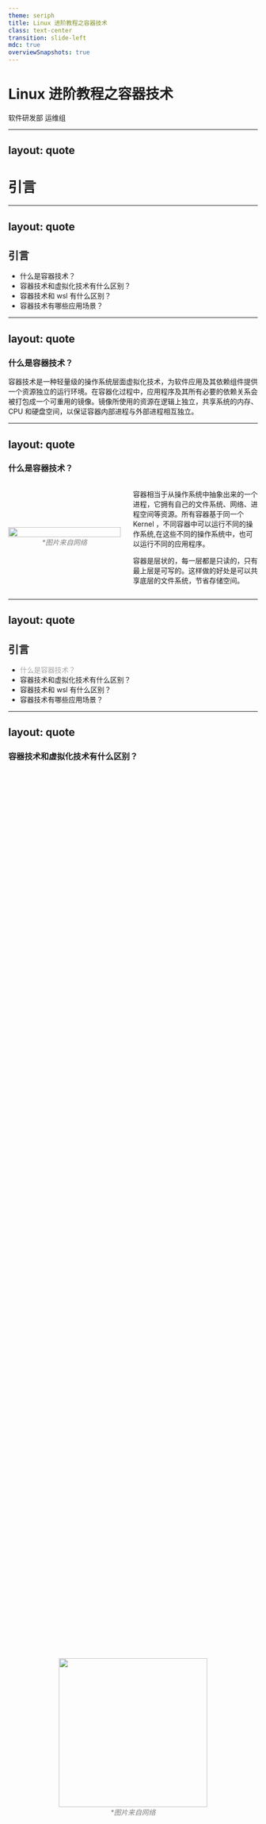 ```yaml
---
theme: seriph
title: Linux 进阶教程之容器技术
class: text-center
transition: slide-left
mdc: true
overviewSnapshots: true
---
```


# Linux 进阶教程之容器技术

软件研发部 运维组

---
layout: quote
---

# 引言

---
layout: quote
---

## 引言

- 什么是容器技术？
- 容器技术和虚拟化技术有什么区别？
- 容器技术和 wsl 有什么区别？
- 容器技术有哪些应用场景？

---
layout: quote
---

### 什么是容器技术？

容器技术是一种轻量级的操作系统层面虚拟化技术，为软件应用及其依赖组件提供一个资源独立的运行环境。在容器化过程中，应用程序及其所有必要的依赖关系会被打包成一个可重用的镜像。镜像所使用的资源在逻辑上独立，共享系统的内存、CPU 和硬盘空间，以保证容器内部进程与外部进程相互独立。

---
layout: quote
---

### 什么是容器技术？

<div style="display: flex; align-items: center; justify-content: space-between;">
  <div style="width: 45%; max-height: 300px; display: flex; flex-direction: column; align-items: center;">
    <img src="/容器抽象结构.jpg" alt="" style="width: 100%; max-height: 300px; object-fit: contain;">
    <div style="font-style: italic; color: gray;">*图片来自网络</div>
  </div>
  <div style="width: 50%; padding-left: 20px;">
    <p>
      容器相当于从操作系统中抽象出来的一个进程，它拥有自己的文件系统、网络、进程空间等资源。所有容器基于同一个 Kernel ，不同容器中可以运行不同的操作系统,在这些不同的操作系统中，也可以运行不同的应用程序。
    </p>
    <p>
      容器是层状的，每一层都是只读的，只有最上层是可写的。这样做的好处是可以共享底层的文件系统，节省存储空间。
    </p>
  </div>
</div>

---
layout: quote
---

## 引言

- <span style="color: gray; opacity: 0.7;">什么是容器技术？</span>
- 容器技术和虚拟化技术有什么区别？
- 容器技术和 wsl 有什么区别？
- 容器技术有哪些应用场景？

---
layout: quote
---

### 容器技术和虚拟化技术有什么区别？

<div style="display: flex; flex-direction: column; justify-content: center; align-items: center; height: 100%; text-align: center;">
  <img src="/容器和虚拟机区别.png" alt="" style="height: 300px; object-fit: contain;">
  <div style="font-style: italic; color: gray;">*图片来自网络</div>
</div>

对于所有容器来说，它们都是在同一个操作系统内核上运行的，因此容器的启动速度非常快，通常只需要几秒钟。容器的资源消耗也非常低，因为它们共享操作系统内核，而不是像虚拟机那样每个都有一个操作系统。

---
layout: quote
---

## 引言

- <span style="color: gray; opacity: 0.7;">什么是容器技术？</span>
- <span style="color: gray; opacity: 0.7;">容器技术和虚拟化技术有什么区别？</span>
- 容器技术和 wsl 有什么区别？
- 容器技术有哪些应用场景？

---
layout: quote
---

### 容器技术和 wsl 有什么区别？

wsl (Windows Subsystem for Linux) ，是微软公司在 Windows 10 上推出的一个子系统，用于在 Windows 10 上运行 Linux 程序。

wsl 是在 system call 层面转义实现的，而容器技术是在进程层面实现的。wsl 是一个兼容层，而容器技术是一个进程。

而至于 wsl2 是一个完整的 Linux 内核，可以在 Windows 上运行一个完整的 Linux 系统，是属于虚拟机范畴的。而容器技术是在一个共享的 Linux 内核上运行的。

---
layout: quote
---

## 引言

- <span style="color: gray; opacity: 0.7;">什么是容器技术？</span>
- <span style="color: gray; opacity: 0.7;">容器技术和虚拟化技术有什么区别？</span>
- <span style="color: gray; opacity: 0.7;">容器技术和 wsl 有什么区别？</span>
- 容器技术有哪些应用场景？

---
layout: quote
---

### 容器技术有哪些应用场景？

- 快速部署生产环境。开发过程中，我们可以将应用程序和其依赖的库打包到一个容器中，然后在多个环境中部署这个容器。并且可以保证在不同环境中运行的容器是一致的。
- 快速部署测试环境。我们可以在容器中运行测试环境，然后在测试完成后销毁容器，以节省资源。
- 批量部署应用程序。开发完成后，我们可以编写容器编排文件，将容器快速批量部署到多个服务器上。
- 想要一个新的环境，但是不想装虚拟机。

---
layout: quote
---

# Linux容器原理

---
layout: quote
---

## Linux容器原理

- 容器的工作原理 —— Linux Namespace
- 容器的工作原理 —— Linux Cgroups
- 容器的工作原理 —— Linux UnionFS

---
layout: quote
---

### 容器的工作原理 —— Linux Namespace

Linux Namespace 是 Linux 内核提供的一种机制，用于隔离进程的资源。Linux 内核提供了 7 种 Namespace，分别是：

- `UTS`：隔离主机名和域名
- `IPC`：隔离进程间通信
- `PID`：隔离进程 ID
- `NET`：隔离网络设备、网络栈、端口等
- `MNT`：隔离文件系统挂载点
- `USER`：隔离用户和用户组
- `CGROUP`：隔离 cgroup 根目录

---
layout: quote
---

### 容器的工作原理 —— Linux Namespace

我们可以使用 `unshare` 命令创建一个新的 Namespace：

```bash
sudo unshare --uts --ipc --pid --net --mount --user --cgroup /bin/bash
```

然后我们可以在这个新的 Namespace 中执行命令，查看不同 Namespace 的信息：

```bash
hostname
ipcs
ps aux
ip a
mount
id
ls /sys/fs/cgroup
```

可以看到，在 Namespace 里面这些命令的输出与在宿主机中的完全不影响。

---
layout: quote
---

## Linux容器原理

- <span style="color: gray; opacity: 0.7;">容器的工作原理 —— Linux Namespace</span>
- 容器的工作原理 —— Linux Cgroups
- 容器的工作原理 —— Linux UnionFS

---
layout: quote
---

### 容器的工作原理 —— Linux Cgroups

Linux Cgroups 是 Linux 内核提供的一种机制，用于限制进程的资源。Linux 内核提供了 10 种 Cgroups，分别是：

- `cpu`：限制 CPU 使用率
- `memory`：限制内存使用量
- `blkio`：限制磁盘 IO
- `cpuset`：限制 CPU 核心
- `devices`：限制设备访问
- `freezer`：暂停和恢复进程
- `hugetlb`：限制大页内存
- `net_cls`：限制网络流量
- `net_prio`：限制网络优先级
- `pids`：限制进程数量

---
layout: quote
---

### 容器的工作原理 —— Linux Cgroups

我们可以使用 `cgcreate` 命令创建一个新的 Cgroup：

```bash
cgcreate -g cpu,memory:my-cgroup
```

然后我们可以使用 `cgset` 命令设置 Cgroup 的限制：

```bash
cgset -r cpu.cfs_quota_us=10000 my-cgroup
cgset -r memory.limit_in_bytes=100M my-cgroup
```

然后我们可以使用 `cgexec` 命令运行一个进程：

```bash
cgexec -g cpu,memory:my-cgroup /bin/bash
```

然后我们可以在这个进程中查看限制的效果：

```bash
stress --cpu 4 --io 2 --vm 2 --vm-bytes 128M --timeout 10s
```

---
layout: quote
---

## Linux容器原理

- <span style="color: gray; opacity: 0.7;">容器的工作原理 —— Linux Namespace</span>
- <span style="color: gray; opacity: 0.7;">容器的工作原理 —— Linux Cgroups</span>
- 容器的工作原理 —— Linux UnionFS

---
layout: quote
---

### 容器的工作原理 —— Linux UnionFS

Linux UnionFS 是 Linux 内核提供的一种机制，用于将多个文件系统合并为一个文件系统。Linux 内核提供了 4 种 UnionFS，分别是：

- `aufs`：Advanced UnionFS
- `overlay`：OverlayFS
- `overlay2`：OverlayFS 2
- `zfs`：Z File System

---
layout: quote
---

# 常见的容器技术

---
layout: quote
---

## 常见的容器技术

- Docker / Podman
- LXC

---
layout: quote
---

### Docker / Podman

Docker 是一个开源的容器引擎，可以让开发者打包应用程序和其依赖到一个容器中，然后在不同的环境中运行这个容器。Docker 使用了 Linux Namespace、Linux Cgroups 和 Linux UnionFS 等技术。

Podman 是一个与 Docker 兼容的容器引擎，但是 Podman 不需要 root 权限，可以在用户空间运行。

---
layout: quote
---

## 常见的容器技术

- <span style="color: gray; opacity: 0.7;">Docker / Podman</span>
- LXC

---
layout: quote
---

### LXC

LXC (Linux Containers) 是一个开源的容器引擎，可以让开发者打包应用程序和其依赖到一个容器中，然后在不同的环境中运行这个容器。LXC 使用了 Linux Namespace、Linux Cgroups 和 Linux UnionFS 等技术。

---
layout: quote
---

# Docker 详细介绍

---
layout: quote
---

## Docker 详细介绍

- Docker 安装
- Docker 镜像：构建、拉取、发布
- Docker 容器：创建、管理、删除
- Dockerfile 编写与容器化应用
- Docker 常用命令
- Docker Compose 编写与容器编排

---
layout: quote
---

### Docker 安装

前面讲了好多有关容器技术的理论知识，接下来我们选择最常用的一款容器软件来实际操作一下吧。~~

打开我们之前安装的 Ubuntu 虚拟机，按下 `Ctrl + Alt + T` 打开终端，输入以下命令：

```bash
sudo apt update
sudo apt install docker.io
```

然后输入 `docker --version` 查看 docker 版本，如果有输出则说明安装成功。

---
layout: quote
---

### Docker 安装

Docker 镜像拉取网站在国内几乎无法访问，国内的镜像源也因为各种原因无法使用。

一种解决方法就是获取国际联网能力，这里就不多介绍。

还有一种解决方法就是配置第三方加速镜像源。

---
layout: quote
---

### Docker 安装

打开终端，输入以下命令：

```bash
sudo mkdir -p /etc/docker
vim /etc/docker/daemon.json
```

输入别人在网络上公开的镜像源地址，例如：

```json
{
  "registry-mirrors": ["https://docker.insmtr.cn"]
}
```

配置完成后，重启 docker 服务：

```bash
sudo systemctl daemon-reload
sudo systemctl restart docker
```

---
layout: quote
---

## Docker 详细介绍

- <span style="color: gray; opacity: 0.7;">Docker 安装</span>
- Docker 镜像：构建、拉取、发布
- Docker 容器：创建、管理、删除
- Dockerfile 编写与容器化应用
- Docker 常用命令
- Docker Compose 编写与容器编排

---
layout: quote
---

### Docker 镜像：构建、拉取、发布 & 容器：创建、管理、删除

配置好镜像源后，我们可以尝试拉取一个镜像试试：

```bash
docker pull ubuntu:20.04
```

拉取好镜像后，我们可以尝试运行一个容器：

```bash
docker run -it --name my-ubuntu ubuntu:20.04 /bin/bash
```

于是我们就进入了一个 ubuntu 容器中，可以在里面执行命令。你会发现，现在我们进入了一个与宿主机完全隔离的环境，并且极其精简。按下 `Ctrl + D` 可以退出容器。

---
layout: quote
---

### Docker 镜像：构建、拉取、发布 & 容器：创建、管理、删除

我们可以尝试在容器中安装一些软件，比如 vim：

```bash
docker exec -it --name my-ubuntu ubuntu:20.04
apt update
apt install vim
```

按下 `Ctrl + D` 退出容器，然后我们可以查看容器的变化：

```bash
docker diff my-ubuntu
```

我们也可以导出这个容器为一个镜像：

```bash
docker commit my-ubuntu my-ubuntu-vim
```

然后使用 `docker images` 查看镜像列表，可以看到我们刚刚导出的镜像。

---
layout: quote
---

### Docker 镜像：构建、拉取、发布 & 容器：创建、管理、删除

我们可以尝试删除容器，然后再用我们刚刚导出的镜像再创建一个新容器：

```bash
docker rm my-ubuntu
docker run -it --name my-ubuntu-vim my-ubuntu-vim
```

我们尝试在容器中执行 `vim` 命令，发现我们刚刚安装的 vim 已经存在。

按下 `Ctrl + D` 退出容器，然后我们也可以把这个镜像发布到 docker hub 上：

```bash
docker login
docker tag my-ubuntu-vim docker-id/my-ubuntu-vim
docker push docker-id/my-ubuntu-vim
```

---
layout: quote
---

### Docker 镜像：构建、拉取、发布 & 容器：创建、管理、删除

如果我们想要让容器可以直接读取宿主机的文件或与其它容器交换文件，可以使用 `-v` 参数挂载一个本地目录：

```bash
docker run -it --rm --name my-ubuntu-vim -v ./myFiles:/data my-ubuntu-vim
```

如果不想直接将目录挂载到容器中而只是想要让容器间共享文件，可以使用 `-v` 参数挂载一个存储卷：

```bash
docker run -it --rm --name my-ubuntu-vim -v my-volume:/data my-ubuntu-vim
```

我们可以使用 `docker volume ls` 查看存储卷列表，使用 `docker volume rm` 删除存储卷。

```bash
docker volume ls
docker volume rm my-volume
```

---
layout: quote
---

### Docker 镜像：构建、拉取、发布 & 容器：创建、管理、删除

如果我们想要让容器可以直接读取宿主机的网络，可以使用 `--network host` 参数：

```bash
docker run -it --rm --network host alpine
```

`--network` 参数表示容器的网络选项，可选值有 `bridge`、`none`、`container:其它容器名` 等。

---
layout: quote
---

### Docker 镜像：构建、拉取、发布 & 容器：创建、管理、删除

在 `--network host` 模式下，容器直接共享了宿主机的网络，在容器内启动的服务可以直接被外界发现并访问。但是在默认的 `bridge` 模式下，容器是一个独立的网络环境，需要通过端口映射才能访问。

我们可以使用 `-p` 参数指定端口映射：

```bash
docker run -it --rm -p 8080:80 nginx
```

---
layout: quote
---

## Docker 详细介绍

- <span style="color: gray; opacity: 0.7;">Docker 安装</span>
- <span style="color: gray; opacity: 0.7;">Docker 镜像：构建、拉取、发布</span>
- <span style="color: gray; opacity: 0.7;">Docker 容器：创建、管理、删除</span>
- Dockerfile 编写与容器化应用
- Docker 常用命令
- Docker Compose 编写与容器编排

---
layout: quote
---

### Dockerfile 编写与容器化应用

以上的过程，我们可以用一个更加优雅的方式来实现，那就是使用 Dockerfile。

Dockerfile 是一个文本文件，用来描述如何构建一个镜像。我们可以在 Dockerfile 中指定基础镜像、安装软件、配置环境等。

比如上面的例子中，我们可以创建一个 my-ubuntu-vim.dockerfile：

```dockerfile
FROM ubuntu:20.04
RUN apt-get update && apt-get install -y vim
```

然后使用 `docker build` 命令构建镜像：

```bash
docker build -t my-ubuntu-vim -f my-ubuntu-vim.dockerfile .
```

最后，我们运行一个容器验证一下：

```bash
docker run -it --rm my-ubuntu-vim
```

---
layout: quote
---

### Dockerfile 编写与容器化应用

Dockerfile 语法非常简单，但是功能非常强大。以下是一些常用的指令：

- `FROM`：指定基础镜像
- `RUN`：在镜像中执行命令
- `COPY`：从宿主机复制文件到镜像中
- `ADD`：从宿主机复制文件到镜像中，功能更高级，支持直接从 url 下载和自动解压 tar / tar.gz 文件
- `CMD`：指定容器启动时执行的命令，即默认命令
- `ENTRYPOINT`：指定容器启动时执行的命令，即默认命令
- `WORKDIR`：指定容器中的工作目录
- `EXPOSE`：指定容器监听的端口
- `VOLUME`：指定容器中的挂载点
- `ENV`：设置环境变量
- `ARG`：设置构建时的参数
- `USER`：指定容器中的用户

---
layout: quote
---

### Dockerfile 编写与容器化应用

其中，CMD 和 ENTRYPOINT 的区别在于，CMD 可以被 docker run 后面的命令覆盖，而 ENTRYPOINT 不可以除非 docker run 时显式指定了 `--entrypoint` 。命令行参数会被追加到 ENTRYPOINT 后面。并且，如果同时指定了 CMD 和 ENTRYPOINT，CMD 会被当作 ENTRYPOINT 的默认参数。

举个例子，这里有一个 Dockerfile：

```dockerfile
FROM ubuntu:20.04
CMD ["world", "docker"]
ENTRYPOINT ["echo", "hello"]
```

然后我们构建并运行：

```bash
docker build -t hello-docker .
docker run hello-docker abc
```

于是你就会看到输出 `hello abc`。

---
layout: quote
---

### Dockerfile 编写与容器化应用

举个复杂一点的例子，这是一个 code-server 的 Dockerfile：

```dockerfile
FROM ubuntu:20.04
ENV DEBIAN_FRONTEND=noninteractive
ADD local.tar.gz /root/
RUN apt-get update && \
    apt-get install -y curl build-essential gdb python3 && \
    curl -fsSL https://code-server.dev/install.sh | sh && \
    apt-get clean && \
    rm -rf /var/lib/apt/lists/*
CMD ["code-server"]
```

这个 Dockerfile 会在 ubuntu 20.04 的基础上安装 curl、build-essential、gdb、python3，并且下载安装 code-server。最后，启动 code-server。

```bash
docker build -t code-server .
docker run -it -p 8080:8080 code-server
```

打开浏览器，访问 `http://localhost:8080` ，你就可以看到 code-server 的界面了。

---
layout: quote
---

## Docker 详细介绍

- <span style="color: gray; opacity: 0.7;">Docker 安装</span>
- <span style="color: gray; opacity: 0.7;">Docker 镜像：构建、拉取、发布</span>
- <span style="color: gray; opacity: 0.7;">Docker 容器：创建、管理、删除</span>
- <span style="color: gray; opacity: 0.7;">Dockerfile 编写与容器化应用</span>
- Docker 常用命令
- Docker Compose 编写与容器编排

---
layout: quote
---

### Docker 常用命令

现在我们已经学会了如何构建镜像、运行容器、编写 Dockerfile，接下来我们来学习一下 Docker 的常用命令。

- `docker images`：查看镜像列表
- `docker ps`：查看容器列表
- `docker run`：运行一个容器
- `docker exec`：在容器中执行命令
- `docker stop`：停止一个容器
- `docker start`：启动一个容器
- `docker rm`：删除一个容器
- `docker rmi`：删除一个镜像
- `docker build`：构建一个镜像
- `docker commit`：导出一个容器为镜像
- `docker login`：登录 docker hub
- `docker tag`：给镜像打标签

---
layout: quote
---

### Docker 常用命令

现在我们已经学会了如何构建镜像、运行容器、编写 Dockerfile，接下来我们来学习一下 Docker 的常用命令。

- `docker push`：发布一个镜像
- `docker pull`：拉取一个镜像
- `docker diff`：查看容器的变化
- `docker logs`：查看容器的日志
- `docker cp`：从容器中复制文件到宿主机
- `docker inspect`：查看容器的详细信息

---
layout: quote
---

### Docker 常用命令

命令有些多，我们把他们放在一个例子里面，这样你就可以一次性学会了（：

```bash
docker pull ubuntu:20.04
docker images
docker rmi ubuntu:20.04
docker images
docker pull busybox
docker run -id --name my-busybox busybox
docker ps -a
docker inspect my-busybox
docker logs -f my-busybox
docker exec -it my-busybox /bin/sh
docker stop my-busybox
docker ps -a
docker rm my-busybox
docker ps -a
```

---
layout: quote
---

## Docker 详细介绍

- <span style="color: gray; opacity: 0.7;">Docker 安装</span>
- <span style="color: gray; opacity: 0.7;">Docker 镜像：构建、拉取、发布</span>
- <span style="color: gray; opacity: 0.7;">Docker 容器：创建、管理、删除</span>
- <span style="color: gray; opacity: 0.7;">Dockerfile 编写与容器化应用</span>
- <span style="color: gray; opacity: 0.7;">Docker 常用命令</span>
- Docker Compose 编写与容器编排

---
layout: quote
---

### Docker Compose 编写与容器编排

Docker Compose 是一个用来定义和一键运行多容器 Docker 应用的工具。

Docker Compose 的配置文件是一个 YAML 文件，我们可以在这个文件中定义多个服务，每个服务可以包含多个容器。

---
layout: quote
---

### Docker Compose 编写与容器编排

举个例子，这是一个使用 Docker Compose 配置的 WordPress 服务：

```yaml
version: '3.3'
services:
  db:
    image: mysql:5.7
    volumes:
      - db_data:/var/lib/mysql
    restart: always
    environment:
      MYSQL_ROOT_PASSWORD: somewordpress
      MYSQL_DATABASE: wordpress
      MYSQL_USER: wordpress
      MYSQL_PASSWORD: wordpress
  wordpress:
    image: wordpress:latest
    ports:
      - "8000:80"
    restart: always
    environment:
      WORDPRESS_DB_HOST: db:3306
      WORDPRESS_DB_USER: wordpress
      WORDPRESS_DB_PASSWORD: wordpress
```

---
layout: quote
---

### Docker Compose 编写与容器编排

我们可以使用 `docker-compose up` 命令一键启动这个服务：

```bash
docker-compose up
```

然后我们就可以访问 `http://localhost:8000` 来访问 WordPress 了。

---
layout: quote
---

# 容器编排与 Kubernetes

---
layout: quote
---

## 容器编排与 Kubernetes

- Kubernetes 简介

---
layout: quote
---

### Kubernetes 简介

Kubernetes 是一个开源的容器编排引擎，用于自动化部署、扩展和管理容器化应用程序。Kubernetes 基于 Google 内部的 Borg 系统，是 CNCF 的一个重要项目。

Kubernetes 提供了一种容器编排的解决方案，可以让用户在多个节点上运行容器，并且可以自动扩展、负载均衡、服务发现等。

Pod 是 Kubernetes 的最小调度单位，Pod 中可以包含一个或多个容器。

---
layout: quote
---

## 参考资料

- [容器 (虚拟化)](https://zh.wikipedia.org/wiki/%E5%AE%B9%E5%99%A8_(%E8%99%9A%E6%8B%9F%E5%8C%96)/)

---
layout: end
---

Thanks!
